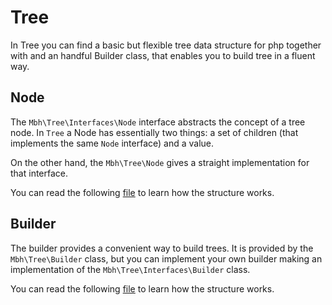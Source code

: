 # Tree

In Tree you can find a basic but flexible tree data structure for php together with and an handful Builder class, that enables you to build tree in a fluent way.

## Node

The `Mbh\Tree\Interfaces\Node` interface abstracts the concept of a tree node. In `Tree` a Node has essentially two things: a set of children (that implements the same `Node` interface) and a value.

On the other hand, the `Mbh\Tree\Node` gives a straight implementation for that interface.

You can read the following [file](./Tree/Node.md) to learn how the structure works.

## Builder

The builder provides a convenient way to build trees. It is provided by the `Mbh\Tree\Builder` class, but you can implement your own builder making an implementation of the `Mbh\Tree\Interfaces\Builder` class.

You can read the following [file](./Tree/Builder.md) to learn how the structure works.
